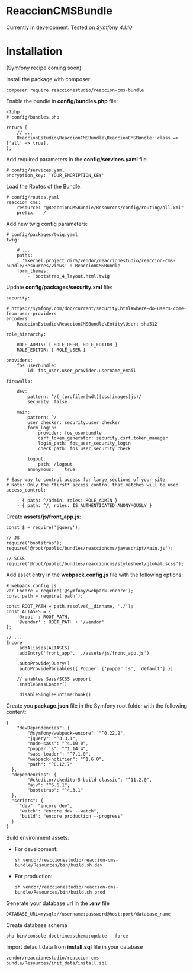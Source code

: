 

ReaccionCMSBundle
==================

Currently in development.
Tested on *Symfony 4.1.10*

# Installation

(Symfony recipe coming soon)

Install the package with composer

`composer require reaccionestudio/reaccion-cms-bundle`

Enable the bundle in **config/bundles.php** file:

    <?php
    # config/bundles.php

    return [
        // ...
        ReaccionEstudio\ReaccionCMSBundle\ReaccionCMSBundle::class => ['all' => true],
    ];


Add required parameters in the **config/services.yaml** file.

    # config/services.yaml
    encryption_key: 'YOUR_ENCRIPTION_KEY'

Load the Routes of the Bundle:

    # config/routes.yaml
    reaccion_cms:
        resource: "@ReaccionCMSBundle/Resources/config/routing/all.xml"
        prefix:   /

Add new twig config parameters:

    # config/packages/twig.yaml
    twig:

        # ...
        paths:
          '%kernel.project_dir%/vendor/reaccionestudio/reaccion-cms-bundle/Resources/views' : ReaccionCMSBundle
        form_themes:
            - 'bootstrap_4_layout.html.twig'

Update **config/packages/security.xml** file:

    security:

    # https://symfony.com/doc/current/security.html#where-do-users-come-from-user-providers
    encoders:
        ReaccionEstudio\ReaccionCMSBundle\Entity\User: sha512

    role_hierarchy:

        ROLE_ADMIN: [ ROLE_USER, ROLE_EDITOR ]
        ROLE_EDITOR: [ ROLE_USER ]

    providers:
        fos_userbundle:
            id: fos_user.user_provider.username_email

    firewalls:

        dev:
            pattern: ^/(_(profiler|wdt)|css|images|js)/
            security: false

        main:
            pattern: ^/
            user_checker: security.user_checker
            form_login:
                provider: fos_userbundle
                csrf_token_generator: security.csrf.token_manager
                login_path: fos_user_security_login
                check_path: fos_user_security_check

            logout:
                path: /logout
            anonymous:    true

    # Easy way to control access for large sections of your site
    # Note: Only the *first* access control that matches will be used
    access_control:

        - { path: ^/admin, roles: ROLE_ADMIN }
        - { path: ^/, roles: IS_AUTHENTICATED_ANONYMOUSLY }


Create **assets/js/front_app.js**:

    const $ = require('jquery');

    // JS
    require('bootstrap');
    require('@root/public/bundles/reaccioncms/javascript/Main.js');

    // SCSS
    require('@root/public/bundles/reaccioncms/stylesheet/global.scss');

Add asset entry in the **webpack.config.js** file with the following options:

    # webpack.config.js
    var Encore = require('@symfony/webpack-encore');
    const path = require('path');

    const ROOT_PATH = path.resolve(__dirname, './');
    const ALIASES = {
        '@root' : ROOT_PATH,
        '@vendor' : ROOT_PATH + '/vendor'
    };

    // ...
    Encore
        .addAliases(ALIASES)
        .addEntry('front_app', './assets/js/front_app.js')

        .autoProvidejQuery()
        .autoProvideVariables({ Popper: ['popper.js', 'default'] })

        // enables Sass/SCSS support
        .enableSassLoader()

        .disableSingleRuntimeChunk()

Create you **package.json** file in the Symfony root folder with the following content:

    {
        "devDependencies": {
            "@symfony/webpack-encore": "^0.22.2",
            "jquery": "^3.3.1",
            "node-sass": "^4.10.0",
            "popper.js": "^1.14.4",
            "sass-loader": "^7.1.0",
            "webpack-notifier": "^1.6.0",
            "path": "^0.12.7"
      },
      "dependencies": {
            "@ckeditor/ckeditor5-build-classic": "^11.2.0",
            "ajv": "^6.6.1",
            "bootstrap": "^4.3.1"
      },
      "scripts": {
         "dev": "encore dev",
         "watch": "encore dev --watch",
         "build": "encore production --progress"
      }
    }


Build environment assets:

- For development:

    `sh vendor/reaccionestudio/reaccion-cms-bundle/Resources/bin/build.sh dev`

- For production:

    `sh vendor/reaccionestudio/reaccion-cms-bundle/Resources/bin/build.sh prod`

Generate your database url in the **.env** file

`DATABASE_URL=mysql://username:password@host:port/database_name`

Create database schema

`php bin/console doctrine:schema:update --force`

Import default data from **install.sql** file in your database

`vendor/reaccionestudio/reaccion-cms-bundle/Resources/init_data/install.sql`

